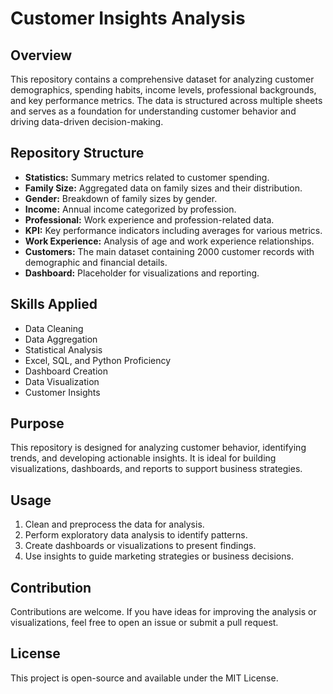 # Customer Insights Analysis

## Overview
This repository contains a comprehensive dataset for analyzing customer demographics, spending habits, income levels, professional backgrounds, and key performance metrics. The data is structured across multiple sheets and serves as a foundation for understanding customer behavior and driving data-driven decision-making.

## Repository Structure
- **Statistics:** Summary metrics related to customer spending.
- **Family Size:** Aggregated data on family sizes and their distribution.
- **Gender:** Breakdown of family sizes by gender.
- **Income:** Annual income categorized by profession.
- **Professional:** Work experience and profession-related data.
- **KPI:** Key performance indicators including averages for various metrics.
- **Work Experience:** Analysis of age and work experience relationships.
- **Customers:** The main dataset containing 2000 customer records with demographic and financial details.
- **Dashboard:** Placeholder for visualizations and reporting.

## Skills Applied
- Data Cleaning
- Data Aggregation
- Statistical Analysis
- Excel, SQL, and Python Proficiency
- Dashboard Creation
- Data Visualization
- Customer Insights

## Purpose
This repository is designed for analyzing customer behavior, identifying trends, and developing actionable insights. It is ideal for building visualizations, dashboards, and reports to support business strategies.

## Usage
1. Clean and preprocess the data for analysis.
2. Perform exploratory data analysis to identify patterns.
3. Create dashboards or visualizations to present findings.
4. Use insights to guide marketing strategies or business decisions.

## Contribution
Contributions are welcome. If you have ideas for improving the analysis or visualizations, feel free to open an issue or submit a pull request.

## License
This project is open-source and available under the MIT License.

